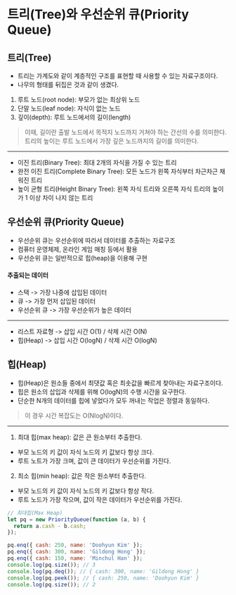 # 트리(Tree)와 우선순위 큐(Priority Queue) 

## 트리(Tree)
* 트리는 가계도와 같이 계층적인 구조를 표현할 때 사용할 수 있는 자료구조이다.
* 나무의 형태를 뒤집은 것과 같이 생겼다.
  
1. 루트 노드(root node): 부모가 없는 최상위 노드
2. 단말 노드(leaf node): 자식이 없는 노드
3. 깊이(depth): 루트 노드에서의 길이(length)
> 이때, 길이란 출발 노드에서 목적지 노드까지 거쳐야 하는 간선의 수를 의미한다.<br/>
> 트리의 높이는 루트 노드에서 가장 깊은 노드까지의 길이를 의미한다.
---
* 이진 트리(Binary Tree): 최대 2개의 자식을 가질 수 있는 트리
* 완전 이진 트리(Complete Binary Tree): 모든 노드가 왼쪽 자식부터 차근차근 채워진 트리
* 높이 균형 트리(Height Binary Tree): 왼쪽 자식 트리와 오른쪽 자식 트리의 높이가 1 이상 차이 나지 않는 트리

## 우선순위 큐(Priority Queue)
* 우선순위 큐는 우선순위에 따라서 데이터를 추출하는 자료구조
* 컴퓨터 운영체제, 온라인 게임 매칭 등에서 활용
* 우선순위 큐는 일반적으로 힙(heap)을 이용해 구현

#### 추출되는 데이터
* 스택 -> 가장 나중에 삽입된 데이터
* 큐 -> 가장 먼저 삽입된 데이터
* 우선순위 큐 -> 가장 우선순위가 높은 데이터
---
* 리스트 자료형 -> 삽입 시간 O(1) / 삭제 시간 O(N)
* 힙(Heap) -> 삽입 시간 O(logN) / 삭제 시간 O(logN)

## 힙(Heap)
* 힙(Heap)은 원소들 중에서 최댓값 혹은 최솟값을 빠르게 찾아내는 자료구조이다.
* 힙은 원소의 삽입과 삭제를 위해 O(logN)의 수행 시간을 요구한다.
* 단순한 N개의 데이터를 힙에 넣었다가 모두 꺼내는 작업은 정렬과 동일하다.
> 이 경우 시간 복잡도는 O(NlogN)이다.
---
1. 최대 힙(max heap): 값은 큰 원소부터 추출한다.
* 부모 노드의 키 값이 자식 노드의 키 값보다 항상 크다.
* 루트 노트가 가장 크며, 값이 큰 데이터가 우선순위를 가진다.
2. 최소 힙(min heap): 값은 작은 원소부터 추출한다.
* 부모 노드의 키 값이 자식 노드의 키 값보다 항상 작다.
* 루트 노드가 가장 작으며, 값이 작은 데이터가 우선순위를 가진다.

```javascript
// 최대힙(Max Heap)
let pq = new PriorityQueue(function (a, b) {
  return a.cash - b.cash;
});

pq.enq({ cash: 250, name: 'Doohyun Kim' });
pq.enq({ cash: 300, name: 'Gildong Hong' });
pq.enq({ cash: 150, name: 'Minchul Han' });
console.log(pq.size()); // 3
console.log(pq.deq()); // { cash: 300, name: 'Gildong Hong' }
console.log(pq.peek()); // { cash: 250, name: 'Doohyun Kim' }
console.log(pq.size()); // 2
  ```
